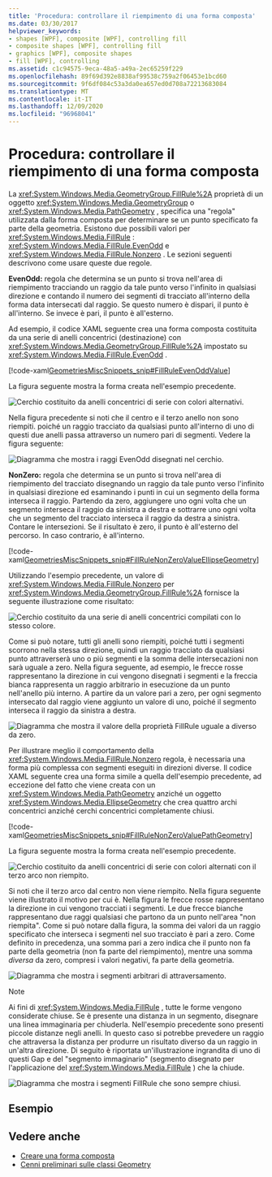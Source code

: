 ```yaml
---
title: 'Procedura: controllare il riempimento di una forma composta'
ms.date: 03/30/2017
helpviewer_keywords:
- shapes [WPF], composite [WPF], controlling fill
- composite shapes [WPF], controlling fill
- graphics [WPF], composite shapes
- fill [WPF], controlling
ms.assetid: c1c94575-9eca-48a5-a49a-2ec65259f229
ms.openlocfilehash: 89f69d392e8838af99538c759a2f06453e1bcd60
ms.sourcegitcommit: 9f6df084c53a3da0ea657ed0d708a72213683084
ms.translationtype: MT
ms.contentlocale: it-IT
ms.lasthandoff: 12/09/2020
ms.locfileid: "96968041"
---
```

# <a name="how-to-control-the-fill-of-a-composite-shape"></a>Procedura: controllare il riempimento di una forma composta

La <xref:System.Windows.Media.GeometryGroup.FillRule%2A> proprietà di un oggetto <xref:System.Windows.Media.GeometryGroup> o <xref:System.Windows.Media.PathGeometry> , specifica una "regola" utilizzata dalla forma composta per determinare se un punto specificato fa parte della geometria. Esistono due possibili valori per <xref:System.Windows.Media.FillRule> : <xref:System.Windows.Media.FillRule.EvenOdd> e <xref:System.Windows.Media.FillRule.Nonzero> . Le sezioni seguenti descrivono come usare queste due regole.

**EvenOdd:** regola che determina se un punto si trova nell'area di riempimento tracciando un raggio da tale punto verso l'infinito in qualsiasi direzione e contando il numero dei segmenti di tracciato all'interno della forma data intersecati dal raggio. Se questo numero è dispari, il punto è all'interno. Se invece è pari, il punto è all'esterno.

Ad esempio, il codice XAML seguente crea una forma composta costituita da una serie di anelli concentrici (destinazione) con <xref:System.Windows.Media.GeometryGroup.FillRule%2A> impostato su <xref:System.Windows.Media.FillRule.EvenOdd> .

[!code-xaml[GeometriesMiscSnippets_snip#FillRuleEvenOddValue](~/samples/snippets/xaml/VS_Snippets_Wpf/GeometriesMiscSnippets_snip/XAML/FillRuleExample.xaml#fillruleevenoddvalue)]

La figura seguente mostra la forma creata nell'esempio precedente.

![Cerchio costituito da anelli concentrici di serie con colori alternativi.](./media/how-to-control-the-fill-of-a-composite-shape/fillrule-evenodd-property.png)

Nella figura precedente si noti che il centro e il terzo anello non sono riempiti. poiché un raggio tracciato da qualsiasi punto all'interno di uno di questi due anelli passa attraverso un numero pari di segmenti. Vedere la figura seguente:

![Diagramma che mostra i raggi EvenOdd disegnati nel cerchio.](./media/how-to-control-the-fill-of-a-composite-shape/fillrule-evenodd-rays.png)

**NonZero:** regola che determina se un punto si trova nell'area di riempimento del tracciato disegnando un raggio da tale punto verso l'infinito in qualsiasi direzione ed esaminando i punti in cui un segmento della forma interseca il raggio. Partendo da zero, aggiungere uno ogni volta che un segmento interseca il raggio da sinistra a destra e sottrarre uno ogni volta che un segmento del tracciato interseca il raggio da destra a sinistra. Contare le intersezioni. Se il risultato è zero, il punto è all'esterno del percorso. In caso contrario, è all'interno.

[!code-xaml[GeometriesMiscSnippets_snip#FillRuleNonZeroValueEllipseGeometry](~/samples/snippets/xaml/VS_Snippets_Wpf/GeometriesMiscSnippets_snip/XAML/FillRuleExample.xaml#fillrulenonzerovalueellipsegeometry)]

Utilizzando l'esempio precedente, un valore di <xref:System.Windows.Media.FillRule.Nonzero> per <xref:System.Windows.Media.GeometryGroup.FillRule%2A> fornisce la seguente illustrazione come risultato:

![Cerchio costituito da una serie di anelli concentrici compilati con lo stesso colore.](./media/how-to-control-the-fill-of-a-composite-shape/fillrule-value-nonzero.png)

Come si può notare, tutti gli anelli sono riempiti, poiché tutti i segmenti scorrono nella stessa direzione, quindi un raggio tracciato da qualsiasi punto attraverserà uno o più segmenti e la somma delle intersecazioni non sarà uguale a zero. Nella figura seguente, ad esempio, le frecce rosse rappresentano la direzione in cui vengono disegnati i segmenti e la freccia bianca rappresenta un raggio arbitrario in esecuzione da un punto nell'anello più interno. A partire da un valore pari a zero, per ogni segmento intersecato dal raggio viene aggiunto un valore di uno, poiché il segmento interseca il raggio da sinistra a destra.

![Diagramma che mostra il valore della proprietà FillRule uguale a diverso da zero.](./media/how-to-control-the-fill-of-a-composite-shape/fillrule-value-equal-nonzero.png)

Per illustrare meglio il comportamento della <xref:System.Windows.Media.FillRule.Nonzero> regola, è necessaria una forma più complessa con segmenti eseguiti in direzioni diverse. Il codice XAML seguente crea una forma simile a quella dell'esempio precedente, ad eccezione del fatto che viene creata con un <xref:System.Windows.Media.PathGeometry> anziché un oggetto <xref:System.Windows.Media.EllipseGeometry> che crea quattro archi concentrici anziché cerchi concentrici completamente chiusi.

[!code-xaml[GeometriesMiscSnippets_snip#FillRuleNonZeroValuePathGeometry](~/samples/snippets/xaml/VS_Snippets_Wpf/GeometriesMiscSnippets_snip/XAML/FillRuleExample.xaml#fillrulenonzerovaluepathgeometry)]

La figura seguente mostra la forma creata nell'esempio precedente.

![Cerchio costituito da anelli concentrici di serie con colori alternati con il terzo arco non riempito.](./media/how-to-control-the-fill-of-a-composite-shape/pathgeometry-concentric-arcs.png)

Si noti che il terzo arco dal centro non viene riempito. Nella figura seguente viene illustrato il motivo per cui è. Nella figura le frecce rosse rappresentano la direzione in cui vengono tracciati i segmenti. Le due frecce bianche rappresentano due raggi qualsiasi che partono da un punto nell'area "non riempita". Come si può notare dalla figura, la somma dei valori da un raggio specificato che interseca i segmenti nel suo tracciato è pari a zero. Come definito in precedenza, una somma pari a zero indica che il punto non fa parte della geometria (non fa parte del riempimento), mentre una somma *diversa* da zero, compresi i valori negativi, fa parte della geometria.

![Diagramma che mostra i segmenti arbitrari di attraversamento.](./media/how-to-control-the-fill-of-a-composite-shape/arbitrary-ray-cross-segment.png)

> [!NOTE]
> Ai fini di <xref:System.Windows.Media.FillRule> , tutte le forme vengono considerate chiuse. Se è presente una distanza in un segmento, disegnare una linea immaginaria per chiuderla. Nell'esempio precedente sono presenti piccole distanze negli anelli. In questo caso si potrebbe prevedere un raggio che attraversa la distanza per produrre un risultato diverso da un raggio in un'altra direzione. Di seguito è riportata un'illustrazione ingrandita di uno di questi Gap e del "segmento immaginario" (segmento disegnato per l'applicazione del <xref:System.Windows.Media.FillRule> ) che la chiude.

![Diagramma che mostra i segmenti FillRule che sono sempre chiusi.](./media/how-to-control-the-fill-of-a-composite-shape/fillrule-closed-segments.png)

## <a name="example"></a>Esempio

## <a name="see-also"></a>Vedere anche

- [Creare una forma composta](how-to-create-a-composite-shape.md)
- [Cenni preliminari sulle classi Geometry](geometry-overview.md)
